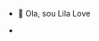 - 👋 Ola, sou Lila Love

 - <!---
Lila love/lilasilva is a ✨ special ✨ repository because its `README.md` (this file) appears on your GitHub profile.
You can click the Preview link to take a look at your changes.
--->

